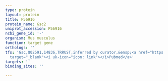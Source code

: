 ```yaml
---
type: protein
layout: protein
title: P56916
protein_name: Gsc2
uniprot_accession: P56916
ncbi_gene_id: '-'
organism: Mus musculus
function: target gene
orthologs: ''
tfs: 'Gsc,Q02591,14836,TRRUST,inferred by curator,&ensp;<a href="https://www.ncbi.nlm.nih.gov/pubmed/?term=9441739%5Buid%5D+OR+29087512%5Buid%5D"
  target="_blank"><i uk-icon="icon: link"></i>Pubmed</a>'
targets: ''
binding_sites: ''

---
```

